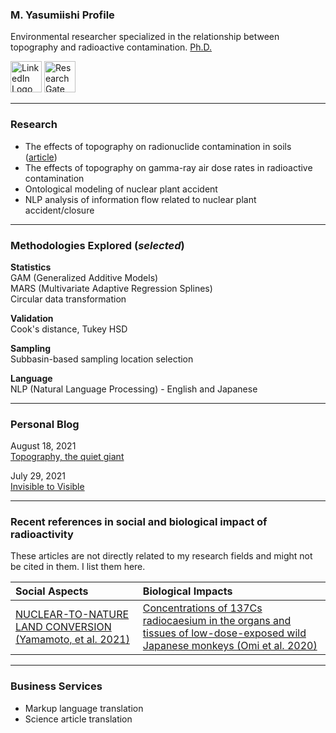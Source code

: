 ### M. Yasumiishi Profile

Environmental researcher specialized in the relationship between topography and radioactive contamination. <a href="https://www.proquest.com/docview/2555622959/B4FF111B6DEC4388PQ/3" target=_blank>Ph.D.</a>

<a href="https://www.linkedin.com/in/misay/" target="_blank"><img src="https://restingrock.com/img/linkedin-icon-2.svg" alt="LinkedIn Logo" width="50" height="50"/></a>
<a href="https://www.researchgate.net/profile/Misa-Yasumiishi" target="_blank"><img src="https://restingrock.com/img/researchgate_icon_130843.png" alt="ResearchGate" width="50" height="50"/></a>

---

### Research

- The effects of topography on radionuclide contamination in soils (<a href="https://esurf.copernicus.org/articles/9/861/2021/" target="_blank">article</a>)
- The effects of topography on gamma-ray air dose rates in radioactive contamination
- Ontological modeling of nuclear plant accident
- NLP analysis of information flow related to nuclear plant accident/closure

---

### Methodologies Explored (_selected_)

**Statistics**<br />
GAM (Generalized Additive Models)<br />
MARS (Multivariate Adaptive Regression Splines)<br />
Circular data transformation<br />

**Validation**<br />
Cook's distance, Tukey HSD<br />

**Sampling**<br />
Subbasin-based sampling location selection

**Language**<br />
NLP (Natural Language Processing) - English and Japanese<br />

---

### Personal Blog

August 18, 2021<br />
<a href="https://www.linkedin.com/feed/update/urn:li:activity:6833944453737263104/" target="_blank">Topography, the quiet giant</a>
                                                                                      
July 29, 2021<br />
<a href="https://www.linkedin.com/pulse/invisible-visible-misa-yasumiishi/" target="_blank">Invisible to Visible</a>

---

### Recent references in social and biological impact of radioactivity

These articles are not directly related to my research fields and might not be cited in them. I list them here.

| Social Aspects                            | Biological Impacts                             |
| :---------------------------------------- | :--------------------------------------------- |
| <a href="https://www.tandfonline.com/doi/pdf/10.1080/00167428.2020.1799212?casa_token=TPgx5bkV46QAAAAA%3Ac3shZrq0ZrW4ZIw8km7HPOluGSO_pqBs4qhq-Ai7wTBnq38806Q3jhw_sY4E9zLFakMkLCutedEjo78&/" target="_blank">NUCLEAR-TO-NATURE LAND CONVERSION (Yamamoto, et al. 2021)</a> | <a href="https://bmcresnotes.biomedcentral.com/track/pdf/10.1186/s13104-020-04972-z.pdf/" target="_blank">Concentrations of 137Cs radiocaesium in the organs and tissues of low-dose-exposed wild Japanese monkeys (Omi et al. 2020)</a> | 

---

### Business Services

- Markup language translation
- Science article translation


